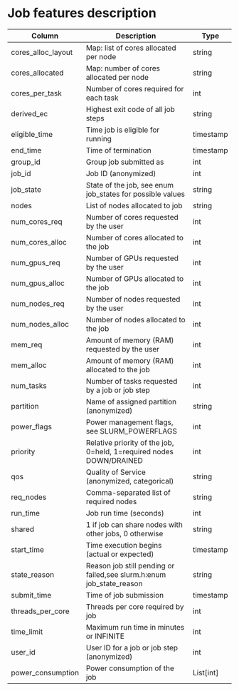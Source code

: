 # Job features description 

|Column|Description|Type|
|------|-----------|----|
|cores_alloc_layout|Map: list of cores allocated per node|string|
|cores_allocated|Map: number of cores allocated per node|string|
|cores_per_task|Number of cores required for each task|int|
|derived_ec|Highest exit code of all job steps|string|
|eligible_time|Time job is eligible for running|timestamp|
|end_time|Time of termination|timestamp|
|group_id|Group job submitted as|int|
|job_id|Job ID (anonymized)|int|
|job_state|State of the job, see enum job_states for possible values|string|
|nodes|List of nodes allocated to job|string|
|num_cores_req|Number of cores requested by the user|int|
|num_cores_alloc|Number of cores allocated to the job|int|
|num_gpus_req|Number of GPUs requested by the user|int|
|num_gpus_alloc|Number of GPUs allocated to the job|int|
|num_nodes_req|Number of nodes requested by the user|int|
|num_nodes_alloc|Number of nodes allocated to the job|int|
|mem_req|Amount of memory (RAM) requested by the user|int|
|mem_alloc|Amount of memory (RAM) allocated to the job|int|
|num_tasks|Number of tasks requested by a job or job step|int|
|partition|Name of assigned partition (anonymized)|string|
|power_flags|Power management flags, see SLURM_POWERFLAGS|int|
|priority|Relative priority of the job, 0=held, 1=required nodes DOWN/DRAINED|int|
|qos|Quality of Service (anonymized, categorical)|string|
|req_nodes|Comma-separated list of required nodes|string|
|run_time|Job run time (seconds)|int|
|shared|1 if job can share nodes with other jobs, 0 otherwise|string|
|start_time|Time execution begins (actual or expected)|timestamp|
|state_reason|Reason job still pending or failed,see slurm.h:enum job_state_reason|string|
|submit_time|Time of job submission|timestamp|
|threads_per_core|Threads per core required by job|int|
|time_limit|Maximum run time in minutes or INFINITE|int|
|user_id|User ID for a job or job step (anonymized)|int|
|power_consumption|Power consumption of the job|List[int]|
